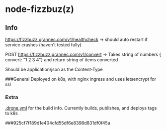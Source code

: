 # node-fizzbuz(z) 


## Info


https://fizzbuzz.grannec.com/v1/healthcheck -> should auto restart if service crashes (haven't tested fully)

POST https://fizzbuzz.grannec.com/v1/convert -> Takes string of numbers { convert: "1 2 3 4"} and return string of items converted

Should be application/json as the Content-Type


###General
Deployed on k8s, with nginx ingress and uses letsencrypt for ssl





### Extra

[.drone.yml](.drone.yml) for the build info. Currently builds, publishes, and deploys tags to k8s 


###925cf7f189d1e404cfd55df6e8398d831df0f45a